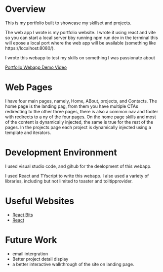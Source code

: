 # Overview

This is my portfolio built to showcase my skillset and projects.

The web app I wrote is my portfolio website. I wrote it using react and vite so you can start a local server bby running npm run dev in the terminal this will epose a local port where the web app will be available (something like https://localhost:8080/).

I wrote this webapp to test my skills on something I was passionate about

[Portfolio Webapp Demo Video](https://youtu.be/7XD12LlPx-4)

# Web Pages

I have four main pages, namely, Home, ABout, projects, and Contacts. The home page is the landing pag, from them you have multiple CTAs redirecting to the other three pages, there is also a common nav and footer with redirects to a ny of the four pages. On the home page skills and most of the content is dynamically injected, the same is true for the rest of the pages. In the projects page each project is dynamically injected using a template and iterators.

# Development Environment

I used visual studio code, and gihub for the deelopment of this webapp.

I used React and TYscript to write this webapp. I also used a variety of libraries, including but not limited to toaster and tolltipprovider.

# Useful Websites

* [React Bits](https://www.reactbits.dev/)
* [React](https://react.dev/)

# Future Work

* email intergration
* Better project detail display
* a better interactive walkthrough of the site on landing page.